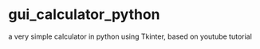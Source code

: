 # gui_calculator_python

a very simple calculator in python using Tkinter, based on youtube tutorial
